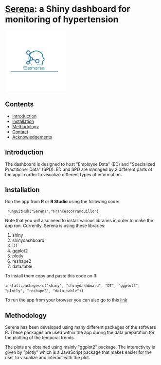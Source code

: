 #  [Serena](https://github.com/FrancescoTranquillo/Serena): a Shiny dashboard for monitoring of hypertension

<img src="www/logo2.png" align="center" />


## Contents

- [Introduction](introduction)
- [Installation](installation)
- [Methodology](citation)
- [Contact](contact)
- [Acknowledgements](acknowledgements)

## Introduction
The dashboard is designed to host "Employee Data" (ED) and "Specialized Practitioner Data" (SPD). ED and SPD are managed by 2 different parts of the app in order to visualize different types of information.

## Installation

Run the app from **R** or **R Studio** using the following code:

` rungGitHub("Serena","FrancescoTranquillo")`

Note that you will also need to install various libraries in order to make the app run.
Currently, Serena is using these libraries:
1. shiny
2. shinydashboard
3.  DT
4.  ggplot2
5.  plotly
6. reshape2
7. data.table

To install them copy and paste this code on R:

`install.packages(c("shiny",
"shinydashboard",
"DT",
"ggplot2",
"plotly",
"reshape2",
"data.table"))`

To run the app from your browser you can also go to this [link](https://FrancescoTranquillo.shinyapps.io/Medinfo/)

## Methodology

Serena has been developed using many different packages of the software R. These packages are used within the app during the data preparation for the plotting of the temporal trends.

The plots are obtained using mainly "ggplot2" package. The interactivity is given by "plotly" which is a JavaScript package that makes easier for the user to visualize and interact with the plot.
